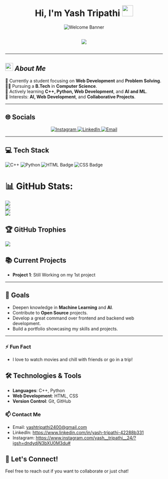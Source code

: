 <h1 align="center"><b>Hi, I'm Yash Tripathi</b> <img src="https://media.giphy.com/media/hvRJCLFzcasrR4ia7z/giphy.gif" width="35"></h1>

<p align="center">
  <img src="https://user-images.githubusercontent.com/73097560/115834477-dbab4500-a447-11eb-908a-139a6edaec5c.gif" alt="Welcome Banner">
</p>

<p align="center" style="font-size: 30px;">
  <a href="https://github.com/DenverCoder1/readme-typing-svg">
    <img src="https://readme-typing-svg.herokuapp.com?font=Verdana&color=cyan&size=50&center=true&vCenter=true&width=1200&height=100&lines=Welcome+to+My+Github+Profile!!;Explore+🔎+and+Collaborate+with+me+⚙">
  </a>
</p>

---

## <img src="https://media2.giphy.com/media/QssGEmpkyEOhBCb7e1/giphy.gif?cid=ecf05e47a0n3gi1bfqntqmob8g9aid1oyj2wr3ds3mg700bl&rid=giphy.gif" width="25"> *About Me*

🔭 Currently a student focusing on **Web Development** and **Problem Solving**.  
👨‍🎓 Pursuing a **B.Tech** in **Computer Science**.  
🌱 Actively learning **C++, Python, Web Development**, and **AI and ML**.  
💬 Interests: **AI, Web Development**, and **Collaborative Projects**.  

---

## 🌐 Socials
<p align="center">
  <a href="https://www.instagram.com/yash__tripathi__24/?igsh=dndydjN3bXU0M3du#">
    <img src="https://img.shields.io/badge/Instagram-%23E4405F.svg?logo=Instagram&logoColor=white" alt="Instagram">
  </a>
  <a href="https://www.linkedin.com/in/yash-tripathi-42288b331">
    <img src="https://img.shields.io/badge/LinkedIn-%230077B5.svg?logo=linkedin&logoColor=white" alt="LinkedIn">
  </a>
  <a href="mailto:yashtripathi2400@gmail.com">
    <img src="https://img.shields.io/badge/Email-D14836?logo=gmail&logoColor=white" alt="Email">
  </a>
</p>

---

## 💻 Tech Stack
![C++](https://img.shields.io/badge/c++-%2300599C.svg?style=plastic&logo=c%2B%2B&logoColor=white) ![Python](https://img.shields.io/badge/python-3670A0?style=plastic&logo=python&logoColor=ffdd54)
    <img src="https://img.shields.io/badge/HTML-E34F26?style=plastic&logo=html5&logoColor=ffffff" alt="HTML Badge">  <img src="https://img.shields.io/badge/CSS-1572B6?style=plastic&logo=css3&logoColor=ffffff" alt="CSS Badge">

# 📊 GitHub Stats:
![](https://github-readme-stats.vercel.app/api?username=Yash-24-pro&theme=vision-friendly-dark&hide_border=false&include_all_commits=false&count_private=false)<br/>
![](https://github-readme-streak-stats.herokuapp.com/?user=Yash-24-pro&theme=vision-friendly-dark&hide_border=false)<br/>
![](https://github-readme-stats.vercel.app/api/top-langs/?username=Yash-24-pro&theme=vision-friendly-dark&hide_border=false&include_all_commits=false&count_private=false&layout=compact)

## 🏆 GitHub Trophies
![](https://github-profile-trophy.vercel.app/?username=Yash-24-pro&theme=radical&no-frame=true&no-bg=true&margin-w=4)



## 📚 Current Projects
- **Project 1**: Still Working on my 1st project

  
---

## 🎯 Goals
- Deepen knowledge in **Machine Learning** and **AI**.
- Contribute to **Open Source** projects.
- Develop a great command over frontend and backend web development.
- Build a portfolio showcasing my skills and projects.

---


### ⚡ Fun Fact
- I love to watch movies and chill with friends or go in a trip!

## 🛠️ Technologies & Tools
- **Languages**: C++, Python
- **Web Development**: HTML, CSS
- **Version Control**: Git, GitHub
  

### 📫 Contact Me
- Email: yashtripathi2400@gmail.com  
- LinkedIn: https://www.linkedin.com/in/yash-tripathi-42288b331
- Instagram: https://www.instagram.com/yash__tripathi__24/?igsh=dndydjN3bXU0M3du#
  
  
## 💬 Let's Connect!
Feel free to reach out if you want to collaborate or just chat!



